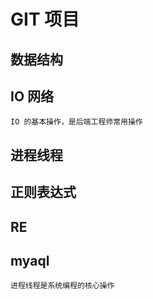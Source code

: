 # GIT 项目
## 数据结构
## IO 网络
    IO 的基本操作，是后端工程师常用操作
## 进程线程
## 正则表达式
## RE
## myaql
    进程线程是系统编程的核心操作